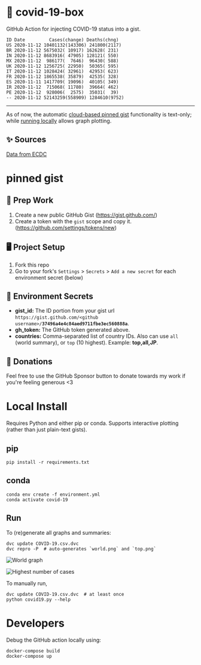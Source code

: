 # 🏥 covid-19-box

GitHub Action for injecting COVID-19 status into a gist.

```
ID Date         Cases(change) Deaths(chng)
US 2020-11-12 10401132(143306) 241800(2117)
BR 2020-11-12 5675032( 10917) 162628( 231)
IN 2020-11-12 8683916( 47905) 128121( 550)
MX 2020-11-12  986177(  7646)  96430( 588)
UK 2020-11-12 1256725( 22950)  50365( 595)
IT 2020-11-12 1028424( 32961)  42953( 623)
FR 2020-11-12 1865538( 35879)  42535( 328)
ES 2020-11-11 1417709( 19096)  40105( 349)
IR 2020-11-12  715068( 11780)  39664( 462)
PE 2020-11-12  928006(  2575)  35031(  39)
-- 2020-11-12 52143259(558909) 1284610(9752)
```

---

As of now, the automatic [cloud-based pinned gist](#pinned-gist) functionality is text-only;
while [running locally](#local-install) allows graph plotting.

## ✨ Sources

[Data from ECDC](https://www.ecdc.europa.eu/en/publications-data/download-todays-data-geographic-distribution-covid-19-cases-worldwide)

# pinned gist

## 🎒 Prep Work
1. Create a new public GitHub Gist (https://gist.github.com/)
1. Create a token with the `gist` scope and copy it. (https://github.com/settings/tokens/new)

## 🖥 Project Setup
1. Fork this repo
1. Go to your fork's `Settings` > `Secrets` > `Add a new secret` for each environment secret (below)

## 🤫 Environment Secrets
- **gist_id:** The ID portion from your gist url `https://gist.github.com/<github username>/`**`37496a4e4c84aed9711fbe3ec560888a`**.
- **gh_token:** The GitHub token generated above.
- **countries:** Comma-separated list of country IDs. Also can use `all` (world summary), or `top` (10 highest). Example: **top,all,JP**.

## 💸 Donations

Feel free to use the GitHub Sponsor button to donate towards my work if you're feeling generous <3

# Local Install

Requires Python and either pip or conda. Supports interactive plotting (rather than just plain-text gists).

## pip

```
pip install -r requirements.txt
```

## conda

```
conda env create -f environment.yml
conda activate covid-19
```

## Run

To (re)generate all graphs and summaries:

```
dvc update COVID-19.csv.dvc
dvc repro -P  # auto-generates `world.png` and `top.png`
```

![World graph](world.png)

![Highest number of cases](top.png)

To manually run,

```
dvc update COVID-19.csv.dvc  # at least once
python covid19.py --help
```

# Developers

Debug the GitHub action locally using:

```
docker-compose build
docker-compose up
```
